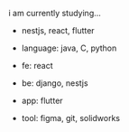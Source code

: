 i am currently studying...
- nestjs, react, flutter

- language:  java, C, python
- fe: react
- be: django, nestjs
- app: flutter
- tool: figma, git, solidworks
